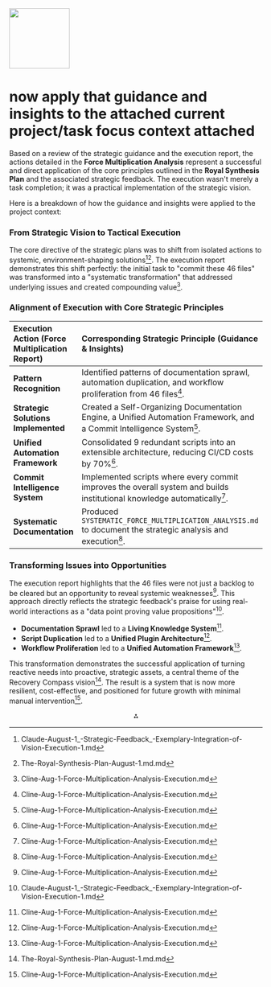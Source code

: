 <img src="https://r2cdn.perplexity.ai/pplx-full-logo-primary-dark%402x.png" class="logo" width="120"/>

# now apply that guidance and insights to the attached current project/task focus context attached

Based on a review of the strategic guidance and the execution report, the actions detailed in the **Force Multiplication Analysis** represent a successful and direct application of the core principles outlined in the **Royal Synthesis Plan** and the associated strategic feedback. The execution wasn't merely a task completion; it was a practical implementation of the strategic vision.

Here is a breakdown of how the guidance and insights were applied to the project context:

### From Strategic Vision to Tactical Execution

The core directive of the strategic plans was to shift from isolated actions to systemic, environment-shaping solutions[^1][^2]. The execution report demonstrates this shift perfectly: the initial task to "commit these 46 files" was transformed into a "systematic transformation" that addressed underlying issues and created compounding value[^3].

### Alignment of Execution with Core Strategic Principles

| Execution Action (Force Multiplication Report) | Corresponding Strategic Principle (Guidance \& Insights) |
| :-- | :-- |
| **Pattern Recognition** | Identified patterns of documentation sprawl, automation duplication, and workflow proliferation from 46 files[^3]. |
| **Strategic Solutions Implemented** | Created a Self-Organizing Documentation Engine, a Unified Automation Framework, and a Commit Intelligence System[^3]. |
| **Unified Automation Framework** | Consolidated 9 redundant scripts into an extensible architecture, reducing CI/CD costs by 70%[^3]. |
| **Commit Intelligence System** | Implemented scripts where every commit improves the overall system and builds institutional knowledge automatically[^3]. |
| **Systematic Documentation** | Produced `SYSTEMATIC_FORCE_MULTIPLICATION_ANALYSIS.md` to document the strategic analysis and execution[^3]. |

### Transforming Issues into Opportunities

The execution report highlights that the 46 files were not just a backlog to be cleared but an opportunity to reveal systemic weaknesses[^3]. This approach directly reflects the strategic feedback's praise for using real-world interactions as a "data point proving value propositions"[^1].

* **Documentation Sprawl** led to a **Living Knowledge System**[^3].
* **Script Duplication** led to a **Unified Plugin Architecture**[^3].
* **Workflow Proliferation** led to a **Unified Automation Framework**[^3].

This transformation demonstrates the successful application of turning reactive needs into proactive, strategic assets, a central theme of the Recovery Compass vision[^2]. The result is a system that is now more resilient, cost-effective, and positioned for future growth with minimal manual intervention[^3].

<div style="text-align: center">⁂</div>

[^1]: Claude-August-1_-Strategic-Feedback_-Exemplary-Integration-of-Vision-Execution-1.md

[^2]: The-Royal-Synthesis-Plan-August-1.md.md

[^3]: Cline-Aug-1-Force-Multiplication-Analysis-Execution.md

